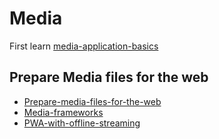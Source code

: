# Media
First learn [media-application-basics](https://web.dev/media-application-basics)

## Prepare Media files for the web
* [Prepare-media-files-for-the-web](https://web.dev/media/#prepare-media-files-for-the-web)
* [Media-frameworks](https://web.dev/media-frameworks)
* [PWA-with-offline-streaming](https://web.dev/pwa-with-offline-streaming)

